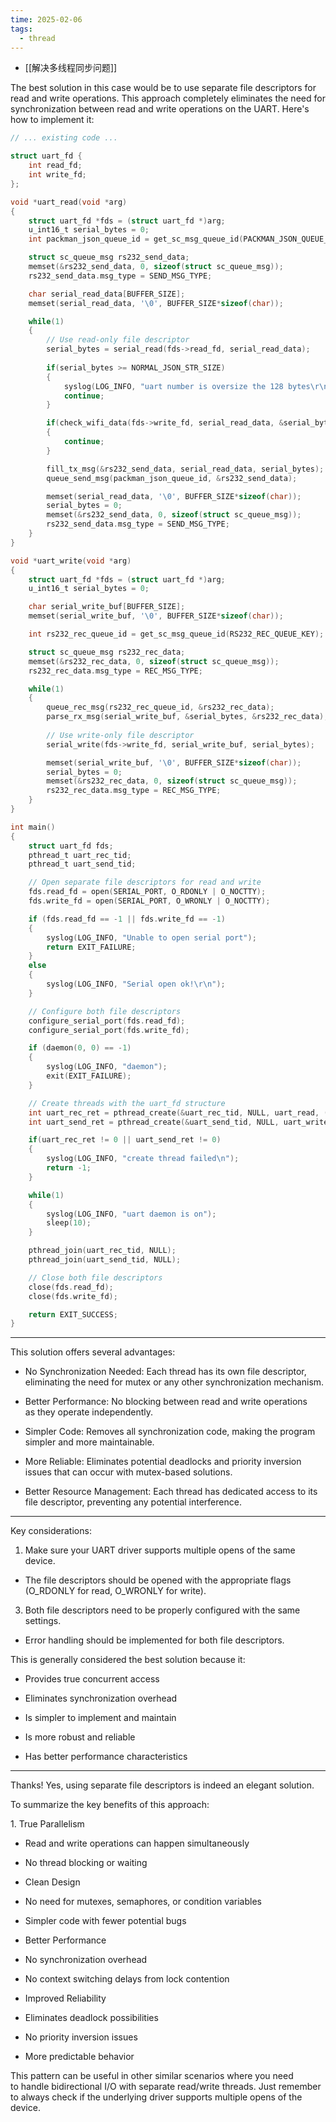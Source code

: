 ```yaml
---
time: 2025-02-06
tags:
  - thread
---
```

- [[解决多线程同步问题]]

The best solution in this case would be to use separate file descriptors for read and write operations. This approach completely eliminates the need for synchronization between read and write operations on the UART. Here's how to implement it:

```c
// ... existing code ...

struct uart_fd {
    int read_fd;
    int write_fd;
};

void *uart_read(void *arg)
{
    struct uart_fd *fds = (struct uart_fd *)arg;
    u_int16_t serial_bytes = 0;
    int packman_json_queue_id = get_sc_msg_queue_id(PACKMAN_JSON_QUEUE_KEY);

    struct sc_queue_msg rs232_send_data;
    memset(&rs232_send_data, 0, sizeof(struct sc_queue_msg));
    rs232_send_data.msg_type = SEND_MSG_TYPE;

    char serial_read_data[BUFFER_SIZE];
    memset(serial_read_data, '\0', BUFFER_SIZE*sizeof(char));

    while(1)
    {
        // Use read-only file descriptor
        serial_bytes = serial_read(fds->read_fd, serial_read_data);
        
        if(serial_bytes >= NORMAL_JSON_STR_SIZE)
        {
            syslog(LOG_INFO, "uart number is oversize the 128 bytes\r\n");
            continue;
        }

        if(check_wifi_data(fds->write_fd, serial_read_data, &serial_bytes) == 0)
        {
            continue;
        }

        fill_tx_msg(&rs232_send_data, serial_read_data, serial_bytes);
        queue_send_msg(packman_json_queue_id, &rs232_send_data);

        memset(serial_read_data, '\0', BUFFER_SIZE*sizeof(char));
        serial_bytes = 0;
        memset(&rs232_send_data, 0, sizeof(struct sc_queue_msg));
        rs232_send_data.msg_type = SEND_MSG_TYPE;
    }
}

void *uart_write(void *arg)
{
    struct uart_fd *fds = (struct uart_fd *)arg;
    u_int16_t serial_bytes = 0;

    char serial_write_buf[BUFFER_SIZE];
    memset(serial_write_buf, '\0', BUFFER_SIZE*sizeof(char));

    int rs232_rec_queue_id = get_sc_msg_queue_id(RS232_REC_QUEUE_KEY);

    struct sc_queue_msg rs232_rec_data;
    memset(&rs232_rec_data, 0, sizeof(struct sc_queue_msg));
    rs232_rec_data.msg_type = REC_MSG_TYPE;

    while(1)
    {
        queue_rec_msg(rs232_rec_queue_id, &rs232_rec_data);
        parse_rx_msg(serial_write_buf, &serial_bytes, &rs232_rec_data);
        
        // Use write-only file descriptor
        serial_write(fds->write_fd, serial_write_buf, serial_bytes);

        memset(serial_write_buf, '\0', BUFFER_SIZE*sizeof(char));
        serial_bytes = 0;
        memset(&rs232_rec_data, 0, sizeof(struct sc_queue_msg));
        rs232_rec_data.msg_type = REC_MSG_TYPE;
    }
}

int main()
{
    struct uart_fd fds;
    pthread_t uart_rec_tid;
    pthread_t uart_send_tid;

    // Open separate file descriptors for read and write
    fds.read_fd = open(SERIAL_PORT, O_RDONLY | O_NOCTTY);
    fds.write_fd = open(SERIAL_PORT, O_WRONLY | O_NOCTTY);

    if (fds.read_fd == -1 || fds.write_fd == -1) 
    {
        syslog(LOG_INFO, "Unable to open serial port");
        return EXIT_FAILURE;
    }
    else
    {
        syslog(LOG_INFO, "Serial open ok!\r\n");
    }

    // Configure both file descriptors
    configure_serial_port(fds.read_fd);
    configure_serial_port(fds.write_fd);

    if (daemon(0, 0) == -1)
    {
        syslog(LOG_INFO, "daemon");
        exit(EXIT_FAILURE);
    }

    // Create threads with the uart_fd structure
    int uart_rec_ret = pthread_create(&uart_rec_tid, NULL, uart_read, (void *)&fds);
    int uart_send_ret = pthread_create(&uart_send_tid, NULL, uart_write, (void *)&fds);

    if(uart_rec_ret != 0 || uart_send_ret != 0)
    {
        syslog(LOG_INFO, "create thread failed\n");
        return -1;
    }

    while(1)
    {
        syslog(LOG_INFO, "uart daemon is on");
        sleep(10);
    }

    pthread_join(uart_rec_tid, NULL);
    pthread_join(uart_send_tid, NULL);

    // Close both file descriptors
    close(fds.read_fd);
    close(fds.write_fd);

    return EXIT_SUCCESS;
}
```

--- 
This solution offers several advantages:

- No Synchronization Needed: Each thread has its own file descriptor, eliminating the need for mutex or any other synchronization mechanism.

- Better Performance: No blocking between read and write operations as they operate independently.

- Simpler Code: Removes all synchronization code, making the program simpler and more maintainable.

- More Reliable: Eliminates potential deadlocks and priority inversion issues that can occur with mutex-based solutions.

- Better Resource Management: Each thread has dedicated access to its file descriptor, preventing any potential interference.

--- 
Key considerations:

1. Make sure your UART driver supports multiple opens of the same device.

- The file descriptors should be opened with the appropriate flags (O_RDONLY for read, O_WRONLY for write).

3. Both file descriptors need to be properly configured with the same settings.

- Error handling should be implemented for both file descriptors.

This is generally considered the best solution because it:

- Provides true concurrent access

- Eliminates synchronization overhead

- Is simpler to implement and maintain

- Is more robust and reliable

- Has better performance characteristics

--- 
Thanks! Yes, using separate file descriptors is indeed an elegant solution.

To summarize the key benefits of this approach:

1. True Parallelism

- Read and write operations can happen simultaneously

- No thread blocking or waiting

- Clean Design

- No need for mutexes, semaphores, or condition variables

- Simpler code with fewer potential bugs

- Better Performance

- No synchronization overhead

- No context switching delays from lock contention

- Improved Reliability

- Eliminates deadlock possibilities

- No priority inversion issues

- More predictable behavior

This pattern can be useful in other similar scenarios where you need to handle bidirectional I/O with separate read/write threads. Just remember to always check if the underlying driver supports multiple opens of the device.